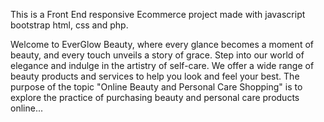 This is a Front End responsive Ecommerce project made with javascript bootstrap html, css and php.

Welcome to EverGlow Beauty, where every glance becomes a moment of beauty, and every touch unveils a story of grace. Step into our world of elegance and indulge in the artistry of self-care. We offer a wide range of beauty products and services to help you look and feel your best.
The purpose of the topic "Online Beauty and Personal Care Shopping" is to explore the practice of purchasing beauty and personal care products online... 
